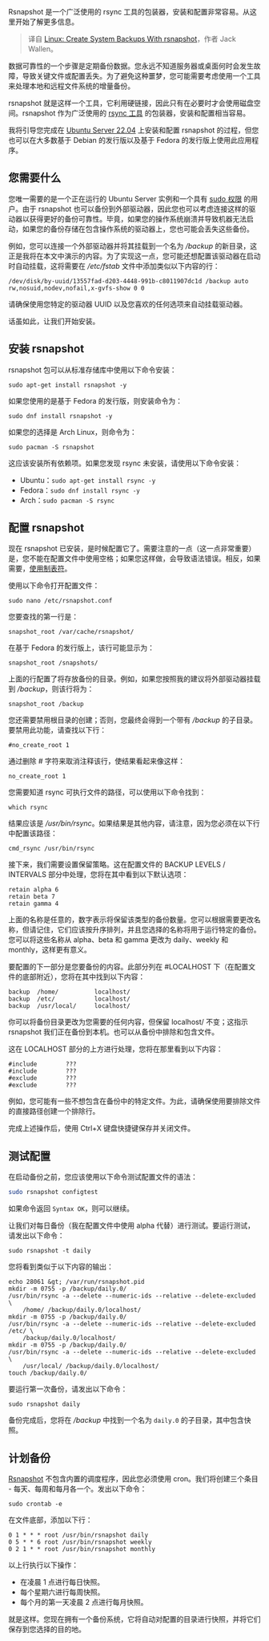 
<!--
title: Linux：使用rsnapshot创建系统备份
cover: https://cdn.thenewstack.io/media/2024/10/6e91333c-getty-images-bhjklypz8fy-unsplash.jpg
-->

Rsnapshot 是一个广泛使用的 rsync 工具的包装器，安装和配置非常容易。从这里开始了解更多信息。

> 译自 [Linux: Create System Backups With rsnapshot](https://thenewstack.io/linux-create-system-backups-with-rsnapshot/)，作者 Jack Wallen。

数据可靠性的一个步骤是定期备份数据。您永远不知道服务器或桌面何时会发生故障，导致关键文件或配置丢失。为了避免这种噩梦，您可能需要考虑使用一个工具来处理本地和远程文件系统的增量备份。

rsnapshot 就是这样一个工具，它利用硬链接，因此只有在必要时才会使用磁盘空间。rsnapshot 作为广泛使用的 [rsync 工具](https://thenewstack.io/linux-synchronize-local-and-remote-directories-with-rsync/) 的包装器，安装和配置相当容易。

我将引导您完成在 [Ubuntu Server 22.04](https://thenewstack.io/how-to-safely-upgrade-ubuntu-22-04-to-ubuntu-24-04/) 上安装和配置 rsnapshot 的过程，但您也可以在大多数基于 Debian 的发行版以及基于 Fedora 的发行版上使用此应用程序。

## 您需要什么

您唯一需要的是一个正在运行的 Ubuntu Server 实例和一个具有 [sudo 权限](https://thenewstack.io/linux-understand-sudo-to-rule-your-server/) 的用户。由于 rsnapshot 也可以备份到外部驱动器，因此您也可以考虑连接这样的驱动器以获得更好的备份可靠性。毕竟，如果您的操作系统崩溃并导致机器无法启动，如果您的备份存储在包含操作系统的驱动器上，您也可能会丢失这些备份。

例如，您可以连接一个外部驱动器并将其挂载到一个名为 */backup* 的新目录，这正是我将在本文中演示的内容。为了实现这一点，您可能还想配置该驱动器在启动时自动挂载，这将需要在 */etc/fstab* 文件中添加类似以下内容的行：

```
/dev/disk/by-uuid/13557fad-d203-4448-991b-c8011907dc1d /backup auto rw,nosuid,nodev,nofail,x-gvfs-show 0 0
```

请确保使用您特定的驱动器 UUID 以及您喜欢的任何选项来自动挂载驱动器。

话虽如此，让我们开始安装。

## 安装 rsnapshot

rsnapshot 包可以从标准存储库中使用以下命令安装：

```
sudo apt-get install rsnapshot -y
```

如果您使用的是基于 Fedora 的发行版，则安装命令为：

```
sudo dnf install rsnapshot -y
```

如果您的选择是 Arch Linux，则命令为：

```
sudo pacman -S rsnapshot
```

这应该安装所有依赖项。如果您发现 rsync 未安装，请使用以下命令安装：

- Ubuntu：`sudo apt-get install rsync -y`
- Fedora：`sudo dnf install rsync -y`
- Arch：`sudo pacman -S rsync`

## 配置 rsnapshot

现在 rsnapshot 已安装，是时候配置它了。需要注意的一点（这一点非常重要）是，您不能在配置文件中使用空格；如果您这样做，会导致语法错误。相反，如果需要，[使用制表符](https://thenewstack.io/spaces-vs-tabs-a-20-year-debate-and-now-this-what-the-hell-is-wrong-with-go/)。

使用以下命令打开配置文件：

```
sudo nano /etc/rsnapshot.conf
```

您要查找的第一行是：

```
snapshot_root /var/cache/rsnapshot/
```

在基于 Fedora 的发行版上，该行可能显示为：

```
snapshot_root /snapshots/
```

上面的行配置了将存放备份的目录。例如，如果您按照我的建议将外部驱动器挂载到 */backup*，则该行将为：

```
snapshot_root /backup
```

您还需要禁用根目录的创建；否则，您最终会得到一个带有 */backup* 的子目录。要禁用此功能，请查找以下行：

```
#no_create_root 1
```

通过删除 # 字符来取消注释该行，使结果看起来像这样：

```
no_create_root 1
```

您需要知道 rsync 可执行文件的路径，可以使用以下命令找到：

```
which rsync
```

结果应该是 */usr/bin/rsync*。如果结果是其他内容，请注意，因为您必须在以下行中配置该路径：

```
cmd_rsync /usr/bin/rsync
```

接下来，我们需要设置保留策略。这在配置文件的 BACKUP LEVELS / INTERVALS 部分中处理，您将在其中看到以下默认选项：

```
retain alpha 6
retain beta 7
retain gamma 4
```

上面的名称是任意的，数字表示将保留该类型的备份数量。您可以根据需要更改名称，但请记住，它们应该按升序排列，并且您选择的名称将用于运行特定的备份。您可以将这些名称从 alpha、beta 和 gamma 更改为 daily、weekly 和 monthly，这样更有意义。

要配置的下一部分是您要备份的内容。此部分列在 #LOCALHOST 下（在配置文件的底部附近），您将在其中找到以下内容：

```
backup  /home/          localhost/
backup  /etc/           localhost/
backup  /usr/local/     localhost/
```

你可以将备份目录更改为您需要的任何内容，但保留 localhost/ 不变；这指示 rsnapshot 我们正在备份到本机。也可以从备份中排除和包含文件。

这在 LOCALHOST 部分的上方进行处理，您将在那里看到以下内容：

```
#include        ???
#include        ???
#exclude        ???
#exclude        ???
````

例如，您可能有一些不想包含在备份中的特定文件。为此，请确保使用要排除文件的直接路径创建一个排除行。

完成上述操作后，使用 Ctrl+X 键盘快捷键保存并关闭文件。

## 测试配置

在启动备份之前，您应该使用以下命令测试配置文件的语法：

```bash
sudo rsnapshot configtest
```

如果命令返回 `Syntax OK`，则可以继续。

让我们对每日备份（我在配置文件中使用 alpha 代替）进行测试。要运行测试，请发出以下命令：

```
sudo rsnapshot -t daily
```

您将看到类似于以下内容的输出：

```
echo 28061 &gt; /var/run/rsnapshot.pid
mkdir -m 0755 -p /backup/daily.0/
/usr/bin/rsync -a --delete --numeric-ids --relative --delete-excluded \
    /home/ /backup/daily.0/localhost/
mkdir -m 0755 -p /backup/daily.0/
/usr/bin/rsync -a --delete --numeric-ids --relative --delete-excluded /etc/ \
    /backup/daily.0/localhost/
mkdir -m 0755 -p /backup/daily.0/
/usr/bin/rsync -a --delete --numeric-ids --relative --delete-excluded \
    /usr/local/ /backup/daily.0/localhost/
touch /backup/daily.0/
```

要运行第一次备份，请发出以下命令：

```
sudo rsnapshot daily
```

备份完成后，您将在 */backup* 中找到一个名为 `daily.0` 的子目录，其中包含快照。

## 计划备份

[Rsnapshot](https://rsnapshot.org/) 不包含内置的调度程序，因此您必须使用 cron。我们将创建三个条目 - 每天、每周和每月各一个。发出以下命令：

```
sudo crontab -e
```

在文件底部，添加以下行：

```
0 1 * * * root /usr/bin/rsnapshot daily
0 5 * * 6 root /usr/bin/rsnapshot weekly
0 2 1 * * root /usr/bin/rsnapshot monthly
```

以上行执行以下操作：

- 在凌晨 1 点进行每日快照。
- 每个星期六进行每周快照。
- 每个月的第一天凌晨 2 点进行每月快照。

就是这样。您现在拥有一个备份系统，它将自动对配置的目录进行快照，并将它们保存到您选择的目的地。
